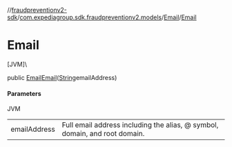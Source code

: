 //[fraudpreventionv2-sdk](../../../index.md)/[com.expediagroup.sdk.fraudpreventionv2.models](../index.md)/[Email](index.md)/[Email](-email.md)

# Email

[JVM]\

public [Email](index.md)[Email](-email.md)([String](https://docs.oracle.com/javase/8/docs/api/java/lang/String.html)emailAddress)

#### Parameters

JVM

| | |
|---|---|
| emailAddress | Full email address including the alias, @ symbol, domain, and root domain. |
